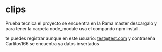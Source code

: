 # clips
Prueba tecnica
el proyecto se encuentra en la Rama  master
descargalo y para tener la carpeta node_module usa el compando npm install.


te puedes registrar aunque en este usuario: test@test.com y contraseña Carlitos166 se encuentra ya datos insertados
